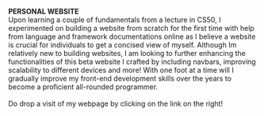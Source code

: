 **PERSONAL WEBSITE**<br> Upon learning a couple of fundamentals from a lecture in CS50, I experimented on building a website from scratch for the first time with help from language and framework documentations online as I believe a website is crucial for individuals to get a concised view of myself. Although Im relatively new to building websites, I am looking to further enhancing the functionalities of this beta website I crafted by including navbars, improving scalability to different devices and more! With one foot at a time will I gradually improve my front-end development skills over the years to become a proficient all-rounded programmer.<br><br> Do drop a visit of my webpage by clicking on the link on the right!

